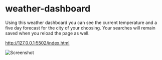 # weather-dashboard

Using this weather dashboard you can see the current temperature and a five day forecast for the city of your choosing. Your searches will remain saved when you reload the page as well. 

http://127.0.0.1:5502/index.html

![Screenshot](https://user-images.githubusercontent.com/110856543/212815995-bf0db4b5-38b9-4d90-9013-4c583ee391f4.png)
